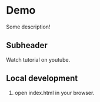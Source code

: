 # Demo

Some description!


## Subheader

Watch tutorial on youtube.

## Local development

1. open index.html in your browser.
